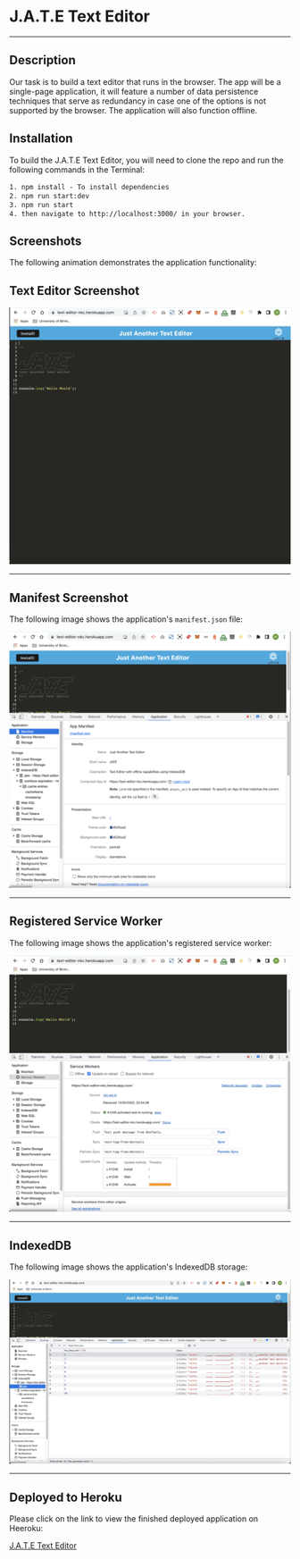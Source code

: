 # J.A.T.E Text Editor
------------------------------------------------
## Description

Our task is to build a text editor that runs in the browser. The app will be a single-page application, it will feature a number of data persistence techniques that serve as redundancy in case one of the options is not supported by the browser. The application will also function offline.

## Installation

To build the J.A.T.E Text Editor, you will need to clone the repo and run the following commands in the Terminal:

```
1. npm install - To install dependencies
2. npm run start:dev
3. npm run start
4. then navigate to http://localhost:3000/ in your browser.
```

## Screenshots

The following animation demonstrates the application functionality:

## Text Editor Screenshot

![J.A.T.E Text Editor](./Assets/jate_start.jpeg)

------------------------------------------------

## Manifest Screenshot

The following image shows the application's `manifest.json` file:

![Demonstration of Manifest file in the browser.](./Assets/jate_manifest.png)

------------------------------------------------
## Registered Service Worker

The following image shows the application's registered service worker:

![Demonstration of the finished Unit 19 Homework with a registered service worker in the browser.](./Assets/jate_heroku.jpeg)

------------------------------------------------
## IndexedDB

The following image shows the application's IndexedDB storage:

![Demonstration of the finished Unit 19 Homework with a IndexedDB storage named 'jate' in the browser.](./Assets/jate_indexdb.jpeg)

------------------------------------------------

## Deployed to Heroku

Please click on the link to view the finished deployed application on Heeroku:

[J.A.T.E Text Editor](https://text-editor-nkc.herokuapp.com/)

